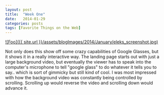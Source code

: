 ```yaml
---
layout: post
title:  "Week One"
date:   2014-01-29
categories: posts
tags: [Favorite Things on the Web]
---
```


<a target="_blank" href="https://glass.eleks.com/" rel="glass.eleks.com/">![Foo]({{ site.url }}/assets/blogImages/2014/January/eleks_screenshot.jpg)</a>

Not only does this show off some crazy capabilities of Google Glasses, but it shows it in a really interactive way. The landing page starts out with just a large background video, but eventually the viewer has to speak into the computer's microphone to tell "google glass" to do whatever it tells you to say.. which is sort of gimmicky but still kind of cool. I was most impressed with how the background video was constantly being controlled by scrolling. Scrolling up would reverse the video and scrolling down would advance it.  